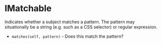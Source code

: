 # IMatchable

Indicates whether a subject matches a pattern.  The pattern may situationally be a string (e.g. such as a CSS selector) or regular expression.

* `matches(self, pattern)` - Does this match the pattern?


